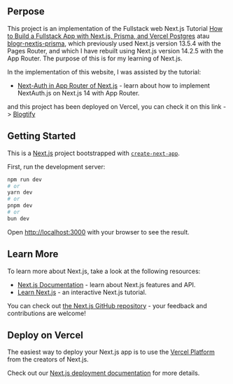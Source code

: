 ## Perpose

This project is an implementation of the Fullstack web Next.js Tutorial [How to Build a Fullstack App with Next.js, Prisma, and Vercel Postgres](https://vercel.com/guides/nextjs-prisma-postgres) atau [blogr-nextjs-prisma](https://github.com/prisma/blogr-nextjs-prisma), which previously used Next.js version 13.5.4 with the Pages Router, and which I have rebuilt using Next.js version 14.2.5 with the App Router. The purpose of this is for my learning of Next.js.

In the implementation of this website, I was assisted by the tutorial:

- [Next-Auth in App Router of Next.js](https://medium.com/@rohitkumarkhatri/next-auth-in-app-router-of-next-js-7df037f7a2ad) - learn about how to implement NextAuth.js on Next.js 14 with App Router.

and this project has been deployed on Vercel, you can check it on this link -> [Blogtify](blogtifynextapp.vercel.app)

## Getting Started

This is a [Next.js](https://nextjs.org/) project bootstrapped with [`create-next-app`](https://github.com/vercel/next.js/tree/canary/packages/create-next-app).

First, run the development server:

```bash
npm run dev
# or
yarn dev
# or
pnpm dev
# or
bun dev
```

Open [http://localhost:3000](http://localhost:3000) with your browser to see the result.

## Learn More

To learn more about Next.js, take a look at the following resources:

- [Next.js Documentation](https://nextjs.org/docs) - learn about Next.js features and API.
- [Learn Next.js](https://nextjs.org/learn) - an interactive Next.js tutorial.

You can check out [the Next.js GitHub repository](https://github.com/vercel/next.js/) - your feedback and contributions are welcome!

## Deploy on Vercel

The easiest way to deploy your Next.js app is to use the [Vercel Platform](https://vercel.com/new?utm_medium=default-template&filter=next.js&utm_source=create-next-app&utm_campaign=create-next-app-readme) from the creators of Next.js.

Check out our [Next.js deployment documentation](https://nextjs.org/docs/deployment) for more details.
